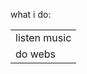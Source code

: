 what i do:
<html>
<body>
<div class="pageender">
</div>
<div class="maincontent">
  <div>
  <table>
    <tr>
      <td class="entry">
         listen music
      </td>
    </tr>
    <tr>
      <td class="entry">
         do webs
      </td>
    </tr>
  </table>
  </div>
</body>
</html>

